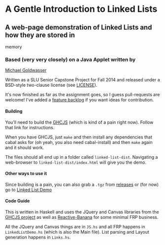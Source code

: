 # A Gentle Introduction to Linked Lists

## A web-page demonstration of Linked Lists and how they are stored in
   memory

### Based (very very closely) on a Java Applet written by
[Michael Goldwasser](http://mathcs.slu.edu/~goldwasser/)

Written as a SLU Senior Capstone Project for Fall 2014 and released
under a BSD-style two-clause license (see [LICENSE](LICENSE)).

It's now finished as far as the assignment goes, so I guess
pull-requests are welcome!  I've added a
[feature backlog](backlog.org) if you want ideas for contribution.

#### Building

You'll need to build the [GHCJS](https://github.com/GHCJS/GHCJS)
(which is kind of a pain right now).  Follow that link for
instructions.

When you have GHCJS, just ```make``` and then install any dependencies
that cabal asks for (oh yeah, you also need cabal-install) and then
```make``` again and it should work.

The files should all end up in a folder called
```linked-list-dist```.  Navigating a web-browser to
```linked-list-dist/index.html``` will give you the demo.

#### Other ways to use it

Since building is a pain, you can also grab a ```.tgz``` from
[releases](https://github.com/RoboNickBot/linked-list-web-demo/releases)
or (for now) go to
[Linked List Demo](http://octalsrc.net/demos/linked_list.html)

#### Code Guide

This is written in Haskell and uses the JQuery and Canvas libraries
from the [GHCJS project](https://github.com/ghcjs) as well as
[Reactive-Banana](https://www.haskell.org/haskellwiki/Reactive-banana)
for some minimal FRP business.

All the JQuery and Canvas things are in ```JS.hs``` and all FRP
happens in ```LinkedListDemo.hs``` (which is also the Main file).
List parsing and Layout generation happens in ```Links.hs```.

